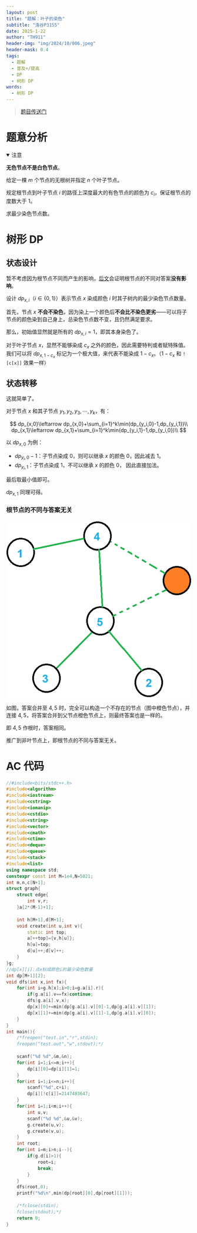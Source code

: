 ```yaml
---
layout: post
title: "题解：叶子的染色"
subtitle: "洛谷P3155"
date: 2025-1-22
author: "TH911"
header-img: "img/2024/10/006.jpeg"
header-mask: 0.4
tags:
  - 题解
  - 普及+/提高
  - DP
  - 树形 DP
words:
  - 树形 DP
---
```


> [题目传送门](https://www.luogu.com.cn/problem/P3155)

# 题意分析

<details class="warning" open>
    <summary>注意</summary>
    <p>
        <b>无色节点不是白色节点</b>。
    </p>
</details>

给定一棵 $m$ 个节点的无根树并指定 $n$ 个叶子节点。

规定根节点到叶子节点 $i$ 的路径上深度最大的有色节点的颜色为 $c_i$，保证根节点的度数大于 $1$。

求最少染色节点数。

# 树形 DP

## 状态设计

暂不考虑因为根节点不同而产生的影响，[后文](#根节点的不同与答案无关)会证明根节点的不同对答案**没有影响**。

设计 $dp_{x,i}$（$i\in\{0,1\}$）表示节点 $x$ 染成颜色 $i$ 时其子树内的最少染色节点数量。

首先，节点 $x$ **不会不染色**，因为染上一个颜色后**不会比不染色更劣**——可以将子节点的颜色染到自己身上，总染色节点数不变，且仍然满足要求。

那么，初始值显然就是所有的 $dp_{x,i}=1$，即其本身染色了。

对于叶子节点 $x$，显然不能够染成 $c_x$ 之外的颜色，因此需要特判或者赋特殊值。我们可以将 $dp_{x,1-c_x}$ 标记为一个极大值，来代表不能染成 $1-c_x$。（$1-c_x$ 和 `![c[x]]` 效果一样）

## 状态转移

这就简单了。

对于节点 $x$ 和其子节点 $y_1,y_2,y_3,\cdots,y_k$，有：

$$
dp_{x,0}\leftarrow dp_{x,0}+\sum_{i=1}^k\min(dp_{y_i,0}-1,dp_{y_i,1})\\
dp_{x,1}\leftarrow dp_{x,1}+\sum_{i=1}^k\min(dp_{y_i,1}-1,dp_{y_i,0})\\
$$

以 $dp_{x,0}$ 为例：

* $dp_{y_i,0}-1$：子节点染成 $0$，则可以继承 $x$ 的颜色 $0$，因此减去 $1$。
* $dp_{y_i,1}$：子节点染成 $1$，不可以继承 $x$ 的颜色 $0$， 因此直接加法。

最后取最小值即可。

$dp_{x,1}$ 同理可得。

### 根节点的不同与答案无关

![](/img/2025/01/025.png)

如图，答案合并至 $4,5$ 时，完全可以构造一个不存在的节点（图中橙色节点），并连接 $4,5$，将答案合并到父节点橙色节点上，则最终答案也是一样的。

即 $4,5$ 作根时，答案相同。

推广到非叶节点上，即根节点的不同与答案无关。

# AC 代码

```cpp
//#include<bits/stdc++.h>
#include<algorithm>
#include<iostream>
#include<cstring>
#include<iomanip>
#include<cstdio>
#include<string>
#include<vector>
#include<cmath>
#include<ctime>
#include<deque>
#include<queue>
#include<stack>
#include<list>
using namespace std;
constexpr const int M=1e4,N=5021;
int m,n,c[N+1];
struct graph{
	struct edge{
		int v,r;
	}a[2*(M-1)+1];
	
	int h[M+1],d[M+1];
	void create(int u,int v){
		static int top;
		a[++top]={v,h[u]};
		h[u]=top;
		d[u]++;d[v]++;
	}
}g;
//dp[x][i]:点x标成颜色i的最少染色数量 
int dp[M+1][2];
void dfs(int x,int fx){
	for(int i=g.h[x];i>0;i=g.a[i].r){
		if(g.a[i].v==fx)continue;
		dfs(g.a[i].v,x);
		dp[x][0]+=min(dp[g.a[i].v][0]-1,dp[g.a[i].v][1]);
		dp[x][1]+=min(dp[g.a[i].v][1]-1,dp[g.a[i].v][0]);
	}
}
int main(){
	/*freopen("test.in","r",stdin);
	freopen("test.out","w",stdout);*/
	
	scanf("%d %d",&m,&n);
	for(int i=1;i<=m;i++){
		dp[i][0]=dp[i][1]=1;
	}
	for(int i=1;i<=n;i++){
		scanf("%d",c+i);
		dp[i][!c[i]]=2147483647;
	}
	for(int i=1;i<m;i++){
		int u,v;
		scanf("%d %d",&u,&v);
		g.create(u,v);
		g.create(v,u);
	}
	int root;
	for(int i=m;i>n;i--){
		if(g.d[i]>1){
			root=i;
			break;
		}
	}
	dfs(root,0);
	printf("%d\n",min(dp[root][0],dp[root][1]));
	
	/*fclose(stdin);
	fclose(stdout);*/
	return 0;
}
```


